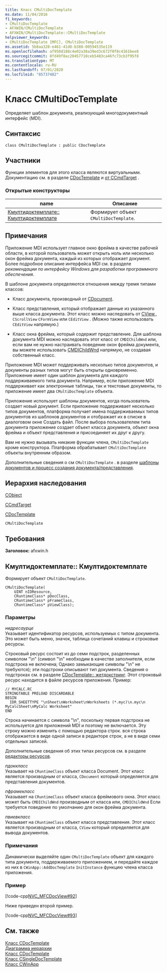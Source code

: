```yaml
---
title: Класс CMultiDocTemplate
ms.date: 11/04/2016
f1_keywords:
- CMultiDocTemplate
- AFXWIN/CMultiDocTemplate
- AFXWIN/CMultiDocTemplate::CMultiDocTemplate
helpviewer_keywords:
- CMultiDocTemplate [MFC], CMultiDocTemplate
ms.assetid: 5b8aa328-e461-41d0-b388-00594535e119
ms.openlocfilehash: af950d188c4e02a38a39ed3c672f0f8c4161bee8
ms.sourcegitcommit: 8fd49f8ac20457710ceb5403ca46fc73cb3f95f8
ms.translationtype: MT
ms.contentlocale: ru-RU
ms.lasthandoff: 07/01/2020
ms.locfileid: "85737482"
---
```

# <a name="cmultidoctemplate-class"></a>Класс CMultiDocTemplate

Определяет шаблон документа, реализующий многодокументный интерфейс (MDI).

## <a name="syntax"></a>Синтаксис

```
class CMultiDocTemplate : public CDocTemplate
```

## <a name="members"></a>Участники

Функции элементов для этого класса являются виртуальными. Документацию см. в разделе [CDocTemplate](../../mfc/reference/cdoctemplate-class.md) и [от CCmdTarget](../../mfc/reference/ccmdtarget-class.md) .

### <a name="public-constructors"></a>Открытые конструкторы

|name|Описание|
|----------|-----------------|
|[Кмултидоктемплате:: Кмултидоктемплате](#cmultidoctemplate)|Формирует объект `CMultiDocTemplate`.|

## <a name="remarks"></a>Примечания

Приложение MDI использует главное окно фрейма в качестве рабочей области, в которой пользователь может открыть ноль или несколько окон фрейма документа, каждый из которых отображает документ. Более подробное описание интерфейса MDI см. в разделе *рекомендации по интерфейсу Windows для разработки программного обеспечения*.

В шаблоне документа определяются отношения между тремя типами классов:

- Класс документа, производный от [CDocument](../../mfc/reference/cdocument-class.md).

- Класс представления, который отображает данные из указанного выше класса документа. Этот класс можно наследовать от [CView](../../mfc/reference/cview-class.md),, `CScrollView` `CFormView` или `CEditView` . (Можно также использовать `CEditView` напрямую.)

- Класс окна фрейма, который содержит представление. Для шаблона документа MDI можно наследовать этот класс от `CMDIChildWnd` или, если вам не нужно настраивать поведение окон фрейма документа, вы можете использовать [CMDIChildWnd](../../mfc/reference/cmdichildwnd-class.md) напрямую, не создавая собственный класс.

Приложение MDI может поддерживать несколько типов документов, и документы разных типов могут быть открыты одновременно. Приложение имеет один шаблон документа для каждого поддерживаемого типа документа. Например, если приложение MDI поддерживает как электронные таблицы, так и текстовые документы, то приложение имеет два `CMultiDocTemplate` объекта.

Приложение использует шаблоны документов, когда пользователь создает новый документ. Если приложение поддерживает несколько типов документов, платформа получает имена поддерживаемых типов документов из шаблонов документов и отображает их в списке в диалоговом окне Создать файл. После выбора пользователем типа документа приложение создает объект класса документа, объект окна фрейма и объект представления и присоединяет их друг к другу.

Вам не нужно вызывать никакие функции члена, `CMultiDocTemplate` кроме конструктора. Платформа обрабатывает `CMultiDocTemplate` объекты внутренним образом.

Дополнительные сведения о см `CMultiDocTemplate` . в разделе [шаблоны документов и процесс создания документа/представления](../../mfc/document-templates-and-the-document-view-creation-process.md).

## <a name="inheritance-hierarchy"></a>Иерархия наследования

[CObject](../../mfc/reference/cobject-class.md)

[CCmdTarget](../../mfc/reference/ccmdtarget-class.md)

[CDocTemplate](../../mfc/reference/cdoctemplate-class.md)

`CMultiDocTemplate`

## <a name="requirements"></a>Требования

**Заголовок:** afxwin.h

## <a name="cmultidoctemplatecmultidoctemplate"></a><a name="cmultidoctemplate"></a>Кмултидоктемплате:: Кмултидоктемплате

Формирует объект `CMultiDocTemplate`.

```
CMultiDocTemplate(
    UINT nIDResource,
    CRuntimeClass* pDocClass,
    CRuntimeClass* pFrameClass,
    CRuntimeClass* pViewClass);
```

### <a name="parameters"></a>Параметры

*нидресаурце*<br/>
Указывает идентификатор ресурсов, используемых с типом документа. Это может быть меню, значок, таблица сочетаний клавиш и строковые ресурсы.

Строковый ресурс состоит из до семи подстрок, разделенных символом "\n" (символ "\n" необходим в качестве заполнителя, если подстрока не включена; Однако замыкающие символы "\n" не требуются); эти подстроки описывают тип документа. Сведения о подстроках см. в разделе [CDocTemplate:: жетдокстринг](../../mfc/reference/cdoctemplate-class.md#getdocstring). Этот строковый ресурс находится в файле ресурсов приложения. Пример:

```RC
// MYCALC.RC
STRINGTABLE PRELOAD DISCARDABLE
BEGIN
  IDR_SHEETTYPE "\nSheet\nWorksheet\nWorksheets (*.myc)\n.myc\n MyCalcSheet\nMyCalc Worksheet"
END
```

Строка начинается с символа "\n", поскольку первая подстрока не используется для приложений MDI и поэтому не включается. Эту строку можно изменить с помощью редактора строк. вся строка отображается в виде одной записи в редакторе строк, а не в виде семи отдельных записей.

Дополнительные сведения об этих типах ресурсов см. в разделе [редакторы ресурсов](../../windows/resource-editors.md).

*пдоккласс*<br/>
Указывает на `CRuntimeClass` объект класса Document. Этот класс является производным от класса, `CDocument` который определяется для представления документов.

*пфрамекласс*<br/>
Указывает на `CRuntimeClass` объект класса фреймового окна. Этот класс может быть `CMDIChildWnd` производным от класса или, `CMDIChildWnd` Если требуется поведение по умолчанию для окон фрейма документа.

*пвиевкласс*<br/>
Указывает на `CRuntimeClass` объект класса представления. Этот класс является производным от класса, `CView` который определяется для вывода документов.

### <a name="remarks"></a>Примечания

Динамически выделяйте один `CMultiDocTemplate` объект для каждого типа документа, поддерживаемого приложением, и передайте каждое из них в `CWinApp::AddDocTemplate` `InitInstance` функцию члена класса приложения.

### <a name="example"></a>Пример

[!code-cpp[NVC_MFCDocView#92](../../mfc/codesnippet/cpp/cmultidoctemplate-class_1.cpp)]

Ниже приведен второй пример.

[!code-cpp[NVC_MFCDocView#93](../../mfc/codesnippet/cpp/cmultidoctemplate-class_2.cpp)]

## <a name="see-also"></a>См. также

[Класс CDocTemplate](../../mfc/reference/cdoctemplate-class.md)<br/>
[Диаграмма иерархии](../../mfc/hierarchy-chart.md)<br/>
[Класс CDocTemplate](../../mfc/reference/cdoctemplate-class.md)<br/>
[Класс CSingleDocTemplate](../../mfc/reference/csingledoctemplate-class.md)<br/>
[Класс CWinApp](../../mfc/reference/cwinapp-class.md)
